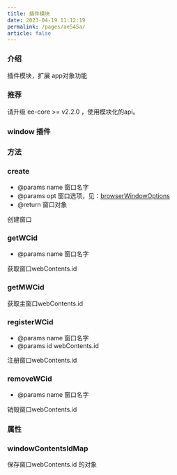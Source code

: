 ```yaml
---
title: 插件模块
date: 2023-04-19 11:12:19
permalink: /pages/ae545a/
article: false
---
```


###  介绍
插件模块，扩展 app对象功能

###  推荐
请升级 ee-core >= v2.2.0 ，使用模块化的api。

###  window 插件
###  方法
###  create

- @params name 窗口名字
- @params opt    窗口选项，见：[browserWindowOptions](https://www.electronjs.org/zh/docs/latest/api/browser-window#new-browserwindowoptions)
- @return 窗口对象

创建窗口
###  getWCid

- @params name 窗口名字

获取窗口webContents.id
###  getMWCid
获取主窗口webContents.id
###  registerWCid

- @params name 窗口名字
- @params id webContents.id

注册窗口webContents.id
###  removeWCid

- @params name 窗口名字

销毁窗口webContents.id

###  属性
###  windowContentsIdMap
保存窗口webContents.id 的对象
